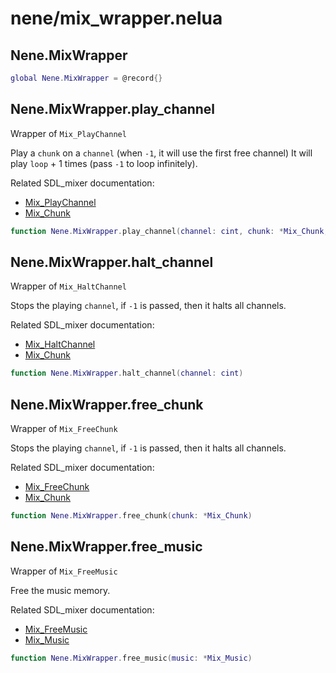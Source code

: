 # nene/mix_wrapper.nelua
## Nene.MixWrapper

```lua
global Nene.MixWrapper = @record{}
```

## Nene.MixWrapper.play_channel
Wrapper of `Mix_PlayChannel` 
 
Play a `chunk` on a `channel` (when `-1`, it will use the first free channel) 
It will play `loop` + 1 times (pass `-1` to loop infinitely). 
 
Related SDL_mixer documentation: 
* [Mix_PlayChannel](https://www.libsdl.org/projects/SDL_mixer/docs/SDL_mixer_28.html#SEC28) 
* [Mix_Chunk](https://www.libsdl.org/projects/SDL_mixer/docs/SDL_mixer_85.html#SEC85)
```lua
function Nene.MixWrapper.play_channel(channel: cint, chunk: *Mix_Chunk, loop: cint): (cint, boolean)
```

## Nene.MixWrapper.halt_channel
Wrapper of `Mix_HaltChannel` 
 
Stops the playing `channel`, if `-1` is passed, then it halts all channels. 
 
Related SDL_mixer documentation: 
* [Mix_HaltChannel](https://www.libsdl.org/projects/SDL_mixer/docs/SDL_mixer_34.html#SEC34) 
* [Mix_Chunk](https://www.libsdl.org/projects/SDL_mixer/docs/SDL_mixer_85.html#SEC85)
```lua
function Nene.MixWrapper.halt_channel(channel: cint)
```

## Nene.MixWrapper.free_chunk
Wrapper of `Mix_FreeChunk` 
 
Stops the playing `channel`, if `-1` is passed, then it halts all channels. 
 
Related SDL_mixer documentation: 
* [Mix_FreeChunk](https://www.libsdl.org/projects/SDL_mixer/docs/SDL_mixer_24.html#SEC24) 
* [Mix_Chunk](https://www.libsdl.org/projects/SDL_mixer/docs/SDL_mixer_85.html#SEC85)
```lua
function Nene.MixWrapper.free_chunk(chunk: *Mix_Chunk)
```

## Nene.MixWrapper.free_music
Wrapper of `Mix_FreeMusic` 
 
Free the music memory. 
 
Related SDL_mixer documentation: 
* [Mix_FreeMusic](https://www.libsdl.org/projects/SDL_mixer/docs/SDL_mixer_56.html#SEC56) 
* [Mix_Music](https://www.libsdl.org/projects/SDL_mixer/docs/SDL_mixer_86.html#SEC86)
```lua
function Nene.MixWrapper.free_music(music: *Mix_Music)
```
